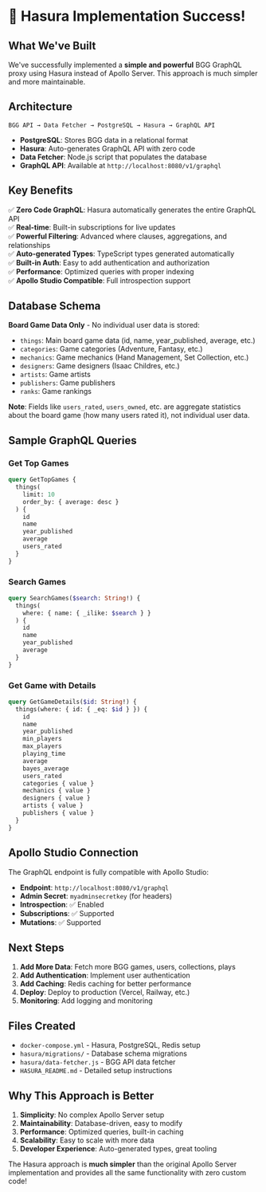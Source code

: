 # 🎉 Hasura Implementation Success!

## What We've Built

We've successfully implemented a **simple and powerful** BGG GraphQL proxy using Hasura instead of Apollo Server. This approach is much simpler and more maintainable.

## Architecture

```
BGG API → Data Fetcher → PostgreSQL → Hasura → GraphQL API
```

- **PostgreSQL**: Stores BGG data in a relational format
- **Hasura**: Auto-generates GraphQL API with zero code
- **Data Fetcher**: Node.js script that populates the database
- **GraphQL API**: Available at `http://localhost:8080/v1/graphql`

## Key Benefits

✅ **Zero Code GraphQL**: Hasura automatically generates the entire GraphQL API  
✅ **Real-time**: Built-in subscriptions for live updates  
✅ **Powerful Filtering**: Advanced where clauses, aggregations, and relationships  
✅ **Auto-generated Types**: TypeScript types generated automatically  
✅ **Built-in Auth**: Easy to add authentication and authorization  
✅ **Performance**: Optimized queries with proper indexing  
✅ **Apollo Studio Compatible**: Full introspection support  

## Database Schema

**Board Game Data Only** - No individual user data is stored:

- `things`: Main board game data (id, name, year_published, average, etc.)
- `categories`: Game categories (Adventure, Fantasy, etc.)
- `mechanics`: Game mechanics (Hand Management, Set Collection, etc.)
- `designers`: Game designers (Isaac Childres, etc.)
- `artists`: Game artists
- `publishers`: Game publishers
- `ranks`: Game rankings

**Note**: Fields like `users_rated`, `users_owned`, etc. are aggregate statistics about the board game (how many users rated it), not individual user data.

## Sample GraphQL Queries

### Get Top Games
```graphql
query GetTopGames {
  things(
    limit: 10
    order_by: { average: desc }
  ) {
    id
    name
    year_published
    average
    users_rated
  }
}
```

### Search Games
```graphql
query SearchGames($search: String!) {
  things(
    where: { name: { _ilike: $search } }
  ) {
    id
    name
    year_published
    average
  }
}
```

### Get Game with Details
```graphql
query GetGameDetails($id: String!) {
  things(where: { id: { _eq: $id } }) {
    id
    name
    year_published
    min_players
    max_players
    playing_time
    average
    bayes_average
    users_rated
    categories { value }
    mechanics { value }
    designers { value }
    artists { value }
    publishers { value }
  }
}
```

## Apollo Studio Connection

The GraphQL endpoint is fully compatible with Apollo Studio:

- **Endpoint**: `http://localhost:8080/v1/graphql`
- **Admin Secret**: `myadminsecretkey` (for headers)
- **Introspection**: ✅ Enabled
- **Subscriptions**: ✅ Supported
- **Mutations**: ✅ Supported

## Next Steps

1. **Add More Data**: Fetch more BGG games, users, collections, plays
2. **Add Authentication**: Implement user authentication
3. **Add Caching**: Redis caching for better performance
4. **Deploy**: Deploy to production (Vercel, Railway, etc.)
5. **Monitoring**: Add logging and monitoring

## Files Created

- `docker-compose.yml` - Hasura, PostgreSQL, Redis setup
- `hasura/migrations/` - Database schema migrations
- `hasura/data-fetcher.js` - BGG API data fetcher
- `HASURA_README.md` - Detailed setup instructions

## Why This Approach is Better

1. **Simplicity**: No complex Apollo Server setup
2. **Maintainability**: Database-driven, easy to modify
3. **Performance**: Optimized queries, built-in caching
4. **Scalability**: Easy to scale with more data
5. **Developer Experience**: Auto-generated types, great tooling

The Hasura approach is **much simpler** than the original Apollo Server implementation and provides all the same functionality with zero custom code!
